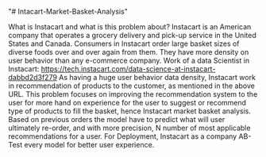 "# Intacart-Market-Basket-Analysis" 

What is Instacart and what is this problem about?
Instacart is an American company that operates a grocery delivery and pick-up service in the United States and Canada. Consumers in Instacart order large basket sizes of diverse foods over and over again from them. They have more density on user behavior than any e-commerce company. Work of a data Scientist in Instacart: https://tech.instacart.com/data-science-at-instacart-dabbd2d3f279
As having a huge user behavior data density, Instacart work in recommendation of products to the customer, as mentioned in the above URL. This problem focuses on improving the recommendation system to the user for more hand on experience for the user to suggest or recommend type of products to fill the basket, hence Instacart market basket analysis.
Based on previous orders the model have to predict what will user ultimately re-order, and with more precision, N number of most applicable recommendations for a user. For Deployment, Instacart as a company AB-Test every model for better user experience.


